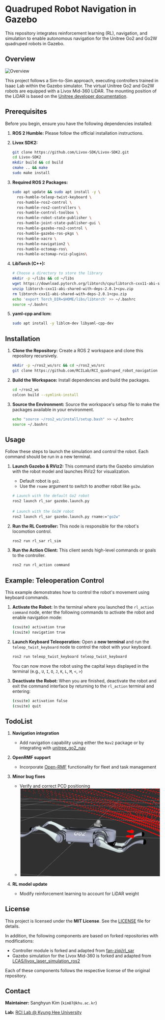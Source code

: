 # Quadruped Robot Navigation in Gazebo

This repository integrates reinforcement learning (RL), navigation, and simulation to enable autonomous navigation for the Unitree Go2 and Go2W quadruped robots in Gazebo.

## Overview

![Overview](image/overview.gif)

This project follows a Sim-to-Sim approach, executing controllers trained in Isaac Lab within the Gazebo simulator. The virtual Unitree Go2 and Go2W robots are equipped with a Livox Mid-360 LiDAR. The mounting position of the LiDAR is based on the [Unitree developer documentation](https://support.unitree.com/home/en/developer/SLAM%20and%20Navigation_service).

## Prerequisites

Before you begin, ensure you have the following dependencies installed:

1.  **ROS 2 Humble:** Please follow the official installation instructions.

2.  **Livox SDK2:**
    ```bash
    git clone https://github.com/Livox-SDK/Livox-SDK2.git
    cd Livox-SDK2
    mkdir build && cd build
    cmake .. && make
    sudo make install
    ```

3.  **Required ROS 2 Packages:**
    ```bash
    sudo apt update && sudo apt install -y \
      ros-humble-teleop-twist-keyboard \
      ros-humble-ros2-control \
      ros-humble-ros2-controllers \
      ros-humble-control-toolbox \
      ros-humble-robot-state-publisher \
      ros-humble-joint-state-publisher-gui \
      ros-humble-gazebo-ros2-control \
      ros-humble-gazebo-ros-pkgs \
      ros-humble-xacro \
      ros-humble-navigation2 \
      ros-humble-octomap-ros\
      ros-humble-octomap-rviz-plugins\
    ```

4.  **LibTorch (C++):**
    ```bash
    # Choose a directory to store the library
    mkdir -p ~/libs && cd ~/libs
    wget https://download.pytorch.org/libtorch/cpu/libtorch-cxx11-abi-shared-with-deps-2.0.1%2Bcpu.zip
    unzip libtorch-cxx11-abi-shared-with-deps-2.0.1+cpu.zip
    rm libtorch-cxx11-abi-shared-with-deps-2.0.1+cpu.zip
    echo 'export Torch_DIR=$HOME/libs/libtorch' >> ~/.bashrc
    source ~/.bashrc
    ```

5.  **yaml-cpp and lcm:**
    ```bash
    sudo apt install -y liblcm-dev libyaml-cpp-dev
    ```

## Installation

1.  **Clone the Repository:**
    Create a ROS 2 workspace and clone this repository recursively.
    ```bash
    mkdir -p ~/ros2_ws/src && cd ~/ros2_ws/src
    git clone https://github.com/RCILab/RCI_quadruped_robot_navigation --recursive
    ```

2.  **Build the Workspace:**
    Install dependencies and build the packages.
    ```bash
    cd ~/ros2_ws
    colcon build --symlink-install
    ```

3.  **Source the Environment:**
    Source the workspace's setup file to make the packages available in your environment.
    ```bash
    echo "source ~/ros2_ws/install/setup.bash" >> ~/.bashrc
    source ~/.bashrc
    ```

## Usage

Follow these steps to launch the simulation and control the robot. Each command should be run in a new terminal.

1.  **Launch Gazebo & RViz2:**
    This command starts the Gazebo simulation with the robot model and launches RViz2 for visualization.
    *   Default robot is `go2`.
    *   Use the `rname` argument to switch to another robot like `go2w`.

    ```bash
    # Launch with the default Go2 robot
    ros2 launch rl_sar gazebo.launch.py

    # Launch with the Go2W robot
    ros2 launch rl_sar gazebo.launch.py rname:="go2w"
    ```

2.  **Run the RL Controller:**
    This node is responsible for the robot's locomotion control.
    ```bash
    ros2 run rl_sar rl_sim
    ```

3.  **Run the Action Client:**
    This client sends high-level commands or goals to the controller.
    ```bash
    ros2 run rl_action command
    ```

## Example: Teleoperation Control

This example demonstrates how to control the robot's movement using keyboard commands.

1.  **Activate the Robot:**
    In the terminal where you launched the `rl_action command` node, enter the following commands to activate the robot and enable navigation mode:
    ```bash
    (csuite) activation true
    (csuite) navigation true
    ```

2.  **Launch Keyboard Teleoperation:**
    Open a **new terminal** and run the `teleop_twist_keyboard` node to control the robot with your keyboard.
    ```bash
    ros2 run teleop_twist_keyboard teleop_twist_keyboard
    ```
    You can now move the robot using the capital keys displayed in the terminal (e.g., `U`, `I`, `O`, `J`, `K`, `L`, `M`, `<`, `>`)

3.  **Deactivate the Robot:**
    When you are finished, deactivate the robot and exit the command interface by returning to the `rl_action` terminal and entering:
    ```bash
    (csuite) activation false
    (csuite) quit
    ```
    
## TodoList 

1. **Navigation integration**  
   - Add navigation capability using either the `Nav2` package or by integrating with [unitree_go2_nav](https://github.com/Sayantani-Bhattacharya/unitree_go2_nav)

2. **OpenRMF support**  
   - Incorporate [Open-RMF](https://www.open-rmf.org/) functionality for fleet and task management

3. **Minor bug fixes**  
   - Verify and correct PCD positioning  
   - ![LiDAR bug](image/lidar_bug.png)

4. **RL model update**  
   - Modify reinforcement learning to account for LiDAR weight

## License

This project is licensed under the **MIT License**. See the [LICENSE](LICENSE) file for details.

In addition, the following components are based on forked repositories with modifications:

- Controller module is forked and adapted from [fan-ziqi/rl_sar](https://github.com/fan-ziqi/rl_sar)  
- Gazebo simulation for the Livox Mid-360 is forked and adapted from [LCAS/livox_laser_simulation_ros2](https://github.com/LCAS/livox_laser_simulation_ros2)

Each of these components follows the respective license of the original repository.



## Contact

**Maintainer:** Sanghyun Kim (`kim87@khu.ac.kr`)

**Lab:** [RCI Lab @ Kyung Hee University](https://rcilab.khu.ac.kr)
